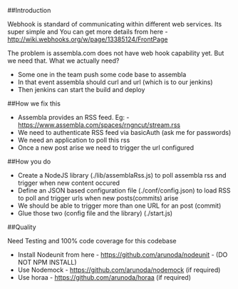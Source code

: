 ##Introduction

Webhook is standard of communicating within different web services. Its super simple and You can get more details from here - http://wiki.webhooks.org/w/page/13385124/FrontPage

The problem is assembla.com does not have web hook capability yet. But we need that.
What we actually need?

*    Some one in the team push some code base to assembla
*    In that event assembla should curl and url (which is to our jenkins)
*    Then jenkins can start the build and deploy

##How we fix this

*    Assembla provides an RSS feed. Eg: - https://www.assembla.com/spaces/rngncut/stream.rss
*    We need to authenticate RSS feed via basicAuth (ask me for passwords)
*    We need an application to poll this rss
*    Once a new post arise we need to trigger the url configured

##How you do

*    Create a NodeJS library (./lib/assemblaRss.js) to poll assembla rss and trigger when new content occured
*    Define an JSON based configuration file (./conf/config.json) to load RSS to poll and trigger urls when new posts(commits) arise
*    We should be able to trigger more than one URL for an post (commit)
*    Glue those two (config file and the library) (./start.js)

##Quality

Need Testing and 100% code coverage for this codebase

*    Install Nodeunit from here - https://github.com/arunoda/nodeunit - (DO NOT NPM INSTALL)
*    Use Nodemock - https://github.com/arunoda/nodemock (if required)
*    Use horaa - https://github.com/arunoda/horaa (if required)

